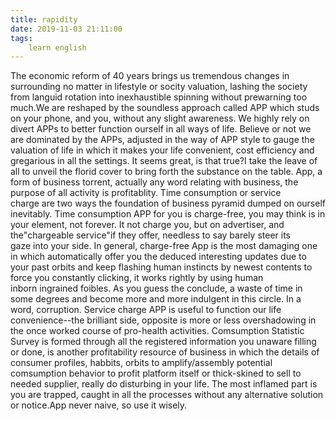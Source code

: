 ```yaml
---
title: rapidity
date: 2019-11-03 21:11:00
tags:
    learn english
---
```

The economic reform of 40 years brings us tremendous changes in surrounding no matter in lifestyle or socity valuation, lashing the society from languid rotation into inexhaustible spinning without prewarning too much.We are reshaped by the soundless approach called APP which studs on your phone, and you, without any slight awareness. We highly rely on divert APPs to better function ourself in all ways of life. Believe or not we are dominated by the APPs, adjusted in the way of APP style to gauge the valuation of life in which it makes your life convenient, cost efficiency and gregarious in all the settings. It seems great, is that true?I take the leave of all to unveil the florid cover to bring forth the substance on the table. App, a form of business torrent, actually any word relating with business, the purpose of all activity is profitablity. Time consumption or service charge are two ways the foundation of business pyramid dumped on ourself inevitably. Time consumption APP for you is charge-free, you may think is in your element, not forever. It not charge you, but on advertiser, and the"chargeable service"if they offer, needless to say barely steer its gaze into your side. In general, charge-free App is the most damaging one in which automatically offer you the deduced interesting updates due to your past orbits and keep flashing human instincts by newest contents to force you constantly clicking, it works rightly by using human inborn ingrained foibles. As you guess the conclude, a waste of time in some degrees and become more and more indulgent in this circle. In a word, corruption. Service charge APP is useful to function our life convenience--the brilliant side, opposite is more or less overshadowing in the once worked course of pro-health activities. Comsumption Statistic Survey is formed through all the registered information you unaware filling or done, is another profitability resource of business in which the details of consumer profiles, habbits, orbits to amplify/assembly potential comsumption behavior to profit platform itself or thick-skined to sell to needed supplier, really do disturbing in your life. The most inflamed part is you are trapped, caught in all the processes without any alternative solution or notice.App never naive, so use it wisely.